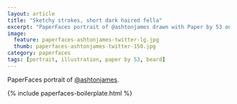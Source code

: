 ```yaml
---
layout: article
title: "Sketchy strokes, short dark haired fella"
excerpt: "PaperFaces portrait of @ashtonjames drawn with Paper by 53 on an iPad."
image: 
  feature: paperfaces-ashtonjames-twitter-lg.jpg
  thumb: paperfaces-ashtonjames-twitter-150.jpg
category: paperfaces
tags: [portrait, illustration, paper by 53, beard]
---
```


PaperFaces portrait of [@ashtonjames](http://twitter.com/ashtonjames).

{% include paperfaces-boilerplate.html %}